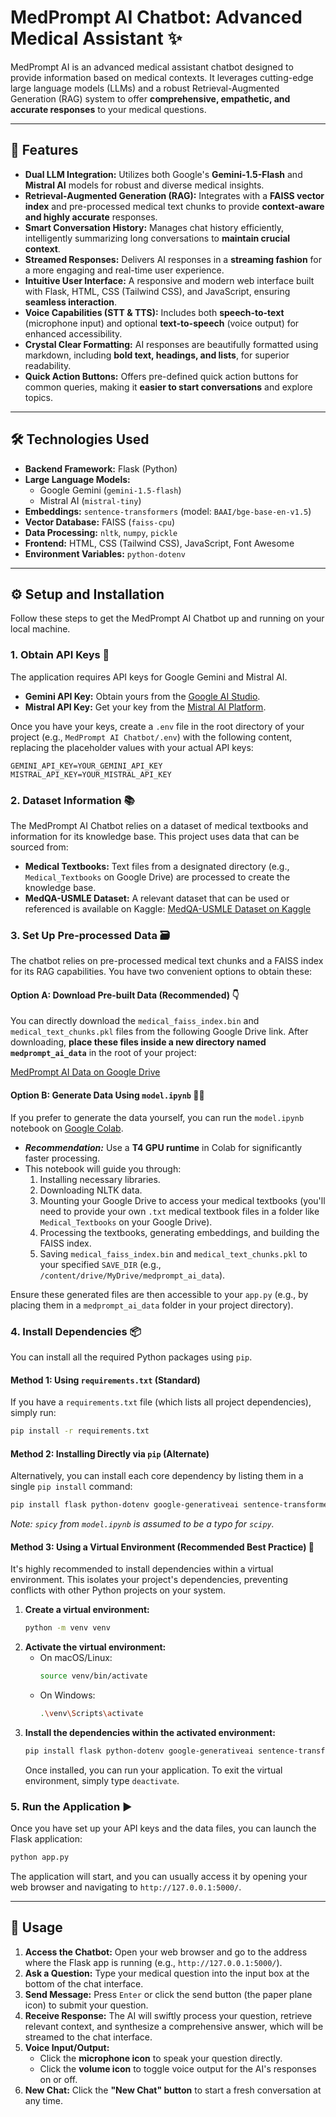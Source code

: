 # MedPrompt AI Chatbot: Advanced Medical Assistant ✨

MedPrompt AI is an advanced medical assistant chatbot designed to provide information based on medical contexts. It leverages cutting-edge large language models (LLMs) and a robust Retrieval-Augmented Generation (RAG) system to offer **comprehensive, empathetic, and accurate responses** to your medical questions.

-----

## 🚀 Features

  * **Dual LLM Integration:** Utilizes both Google's **Gemini-1.5-Flash** and **Mistral AI** models for robust and diverse medical insights.
  * **Retrieval-Augmented Generation (RAG):** Integrates with a **FAISS vector index** and pre-processed medical text chunks to provide **context-aware and highly accurate** responses.
  * **Smart Conversation History:** Manages chat history efficiently, intelligently summarizing long conversations to **maintain crucial context**.
  * **Streamed Responses:** Delivers AI responses in a **streaming fashion** for a more engaging and real-time user experience.
  * **Intuitive User Interface:** A responsive and modern web interface built with Flask, HTML, CSS (Tailwind CSS), and JavaScript, ensuring **seamless interaction**.
  * **Voice Capabilities (STT & TTS):** Includes both **speech-to-text** (microphone input) and optional **text-to-speech** (voice output) for enhanced accessibility.
  * **Crystal Clear Formatting:** AI responses are beautifully formatted using markdown, including **bold text, headings, and lists**, for superior readability.
  * **Quick Action Buttons:** Offers pre-defined quick action buttons for common queries, making it **easier to start conversations** and explore topics.

-----

## 🛠️ Technologies Used

  * **Backend Framework:** Flask (Python)
  * **Large Language Models:**
      * Google Gemini (`gemini-1.5-flash`)
      * Mistral AI (`mistral-tiny`)
  * **Embeddings:** `sentence-transformers` (model: `BAAI/bge-base-en-v1.5`)
  * **Vector Database:** FAISS (`faiss-cpu`)
  * **Data Processing:** `nltk`, `numpy`, `pickle`
  * **Frontend:** HTML, CSS (Tailwind CSS), JavaScript, Font Awesome
  * **Environment Variables:** `python-dotenv`

-----

## ⚙️ Setup and Installation

Follow these steps to get the MedPrompt AI Chatbot up and running on your local machine.

### 1\. Obtain API Keys 🔑

The application requires API keys for Google Gemini and Mistral AI.

  * **Gemini API Key:** Obtain yours from the [Google AI Studio](https://ai.google.dev/).
  * **Mistral API Key:** Get your key from the [Mistral AI Platform](https://console.mistral.ai/).

Once you have your keys, create a `.env` file in the root directory of your project (e.g., `MedPrompt AI Chatbot/.env`) with the following content, replacing the placeholder values with your actual API keys:

```dotenv
GEMINI_API_KEY=YOUR_GEMINI_API_KEY
MISTRAL_API_KEY=YOUR_MISTRAL_API_KEY
```

### 2\. Dataset Information 📚

The MedPrompt AI Chatbot relies on a dataset of medical textbooks and information for its knowledge base. This project uses data that can be sourced from:

  * **Medical Textbooks:** Text files from a designated directory (e.g., `Medical_Textbooks` on Google Drive) are processed to create the knowledge base.
  * **MedQA-USMLE Dataset:** A relevant dataset that can be used or referenced is available on Kaggle:
    [MedQA-USMLE Dataset on Kaggle](https://www.kaggle.com/datasets/moaaztameer/medqa-usmle)

### 3\. Set Up Pre-processed Data 🗃️

The chatbot relies on pre-processed medical text chunks and a FAISS index for its RAG capabilities. You have two convenient options to obtain these:

#### Option A: Download Pre-built Data (Recommended) 👇

You can directly download the `medical_faiss_index.bin` and `medical_text_chunks.pkl` files from the following Google Drive link. After downloading, **place these files inside a new directory named `medprompt_ai_data`** in the root of your project:

[MedPrompt AI Data on Google Drive](https://drive.google.com/drive/folders/1qzZlyx77mZ5Dq64Dwgz_7GUkgqQMsyg-?usp=drive_link)

#### Option B: Generate Data Using `model.ipynb` 🧑‍💻

If you prefer to generate the data yourself, you can run the `model.ipynb` notebook on [Google Colab](https://colab.research.google.com/).

  * ***Recommendation:*** Use a **T4 GPU runtime** in Colab for significantly faster processing.
  * This notebook will guide you through:
    1.  Installing necessary libraries.
    2.  Downloading NLTK data.
    3.  Mounting your Google Drive to access your medical textbooks (you'll need to provide your own `.txt` medical textbook files in a folder like `Medical_Textbooks` on your Google Drive).
    4.  Processing the textbooks, generating embeddings, and building the FAISS index.
    5.  Saving `medical_faiss_index.bin` and `medical_text_chunks.pkl` to your specified `SAVE_DIR` (e.g., `/content/drive/MyDrive/medprompt_ai_data`).

Ensure these generated files are then accessible to your `app.py` (e.g., by placing them in a `medprompt_ai_data` folder in your project directory).

### 4\. Install Dependencies 📦

You can install all the required Python packages using `pip`.

#### Method 1: Using `requirements.txt` (Standard)

If you have a `requirements.txt` file (which lists all project dependencies), simply run:

```bash
pip install -r requirements.txt
```

#### Method 2: Installing Directly via `pip` (Alternate)

Alternatively, you can install each core dependency by listing them in a single `pip install` command:

```bash
pip install flask python-dotenv google-generativeai sentence-transformers faiss-cpu nltk numpy requests scipy
```

*Note: `spicy` from `model.ipynb` is assumed to be a typo for `scipy`.*

#### Method 3: Using a Virtual Environment (Recommended Best Practice) 🐍

It's highly recommended to install dependencies within a virtual environment. This isolates your project's dependencies, preventing conflicts with other Python projects on your system.

1.  **Create a virtual environment:**
    ```bash
    python -m venv venv
    ```
2.  **Activate the virtual environment:**
      * On macOS/Linux:
        ```bash
        source venv/bin/activate
        ```
      * On Windows:
        ```bash
        .\venv\Scripts\activate
        ```
3.  **Install the dependencies within the activated environment:**
    ```bash
    pip install flask python-dotenv google-generativeai sentence-transformers faiss-cpu nltk numpy requests scipy
    ```
    Once installed, you can run your application. To exit the virtual environment, simply type `deactivate`.

### 5\. Run the Application ▶️

Once you have set up your API keys and the data files, you can launch the Flask application:

```bash
python app.py
```

The application will start, and you can usually access it by opening your web browser and navigating to `http://127.0.0.1:5000/`.

-----

## 💬 Usage

1.  **Access the Chatbot:** Open your web browser and go to the address where the Flask app is running (e.g., `http://127.0.0.1:5000/`).
2.  **Ask a Question:** Type your medical question into the input box at the bottom of the chat interface.
3.  **Send Message:** Press `Enter` or click the send button (the paper plane icon) to submit your question.
4.  **Receive Response:** The AI will swiftly process your question, retrieve relevant context, and synthesize a comprehensive answer, which will be streamed to the chat interface.
5.  **Voice Input/Output:**
      * Click the **microphone icon** to speak your question directly.
      * Click the **volume icon** to toggle voice output for the AI's responses on or off.
6.  **New Chat:** Click the **"New Chat" button** to start a fresh conversation at any time.
